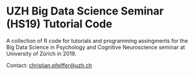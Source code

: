 # UZH Big Data Science Seminar (HS19) Tutorial Code

A collection of R code for tutorials and programming assingments for the Big Data Science in Psychology and Cognitive Neuroscience seminar at University of Zürich in 2019.

Contact: christian.pfeiffer@uzh.ch
